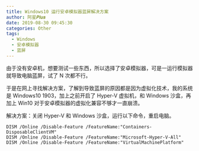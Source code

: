 ```yaml
---
title: Windows10 运行安卓模拟器蓝屏解决方案
author: 阿星𝑷𝒍𝒖𝒔
date: 2019-08-30 09:45:30
categories: Other
tags:
  - Windows
  - 安卓模拟器
  - 蓝屏
---
```


由于没有安卓机，想要测试一些东西，所以选择了安卓模拟器，可是一运行模拟器就导致电脑蓝屏，试了 N 次都不行。

于是在网上寻找解决方案，了解到导致蓝屏的原因都是因为虚拟化技术，我的系统是 Windows10 1903，加上之前开启了 Hyper-V 虚拟机，和 Windows 沙盒，再加上 Win10 对于安卓模拟器的虚拟化兼容不够才一直崩溃。

解决方案：关闭 Hyper-V 和 Windows 沙盒，运行以下命令，重启电脑。

```shell
DISM /Online /Disable-Feature /FeatureName:"Containers-DisposableClientVM"
DISM /Online /Disable-Feature /FeatureName:"Microsoft-Hyper-V-All"
DISM /Online /Disable-Feature /FeatureName:"VirtualMachinePlatform"
```

